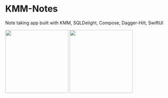 # KMM-Notes
Note taking app built with KMM, SQLDelight, Compose, Dagger-Hilt, SwiftUI

<img src="https://user-images.githubusercontent.com/15269393/196304239-64bdded4-cdb3-4df4-81c3-980d91337550.png" width="200" />
<img src="https://user-images.githubusercontent.com/15269393/196304311-1cb41421-0282-4430-9908-52e5bad3c541.png" width="200" />
